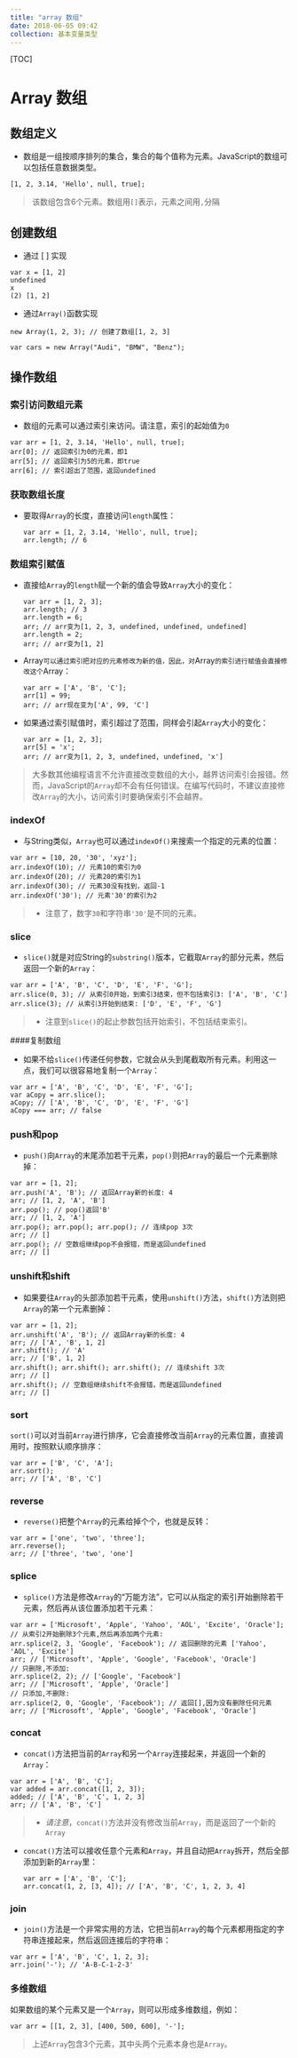 ```yaml
---
title: "array 数组"
date: 2018-06-05 09:42
collection: 基本变量类型
---
```


[TOC]

# Array 数组	



## 数组定义

* 数组是一组按顺序排列的集合，集合的每个值称为元素。JavaScript的数组可以包括任意数据类型。

```
[1, 2, 3.14, 'Hello', null, true];
```

> 该数组包含6个元素。数组用`[]`表示，元素之间用`,`分隔

## 创建数组

* 通过 [ ] 实现

```
var x = [1, 2]
undefined
x
(2) [1, 2]
```



* 通过`Array()`函数实现

```
new Array(1, 2, 3); // 创建了数组[1, 2, 3]
```

```
var cars = new Array("Audi", "BMW", "Benz");
```





## 操作数组

### 索引访问数组元素

* 数组的元素可以通过索引来访问。请注意，索引的起始值为`0`

```
var arr = [1, 2, 3.14, 'Hello', null, true];
arr[0]; // 返回索引为0的元素，即1
arr[5]; // 返回索引为5的元素，即true
arr[6]; // 索引超出了范围，返回undefined
```



### 获取数组长度

* 要取得`Array`的长度，直接访问`length`属性：

  ```
  var arr = [1, 2, 3.14, 'Hello', null, true];
  arr.length; // 6
  ```



### 数组索引赋值

* 直接给`Array`的`length`赋一个新的值会导致`Array`大小的变化：

  ```
  var arr = [1, 2, 3];
  arr.length; // 3
  arr.length = 6;
  arr; // arr变为[1, 2, 3, undefined, undefined, undefined]
  arr.length = 2;
  arr; // arr变为[1, 2]
  ```

  

* Array`可以通过索引把对应的元素修改为新的值，因此，对`Array`的索引进行赋值会直接修改这个`Array：

  ```
  var arr = ['A', 'B', 'C'];
  arr[1] = 99;
  arr; // arr现在变为['A', 99, 'C']
  ```

* 如果通过索引赋值时，索引超过了范围，同样会引起`Array`大小的变化：

  ```
  var arr = [1, 2, 3];
  arr[5] = 'x';
  arr; // arr变为[1, 2, 3, undefined, undefined, 'x']
  ```

> 大多数其他编程语言不允许直接改变数组的大小，越界访问索引会报错。然而，JavaScript的`Array`却不会有任何错误。在编写代码时，不建议直接修改`Array`的大小，访问索引时要确保索引不会越界。



### indexOf

* 与String类似，`Array`也可以通过`indexOf()`来搜索一个指定的元素的位置：

```
var arr = [10, 20, '30', 'xyz'];
arr.indexOf(10); // 元素10的索引为0
arr.indexOf(20); // 元素20的索引为1
arr.indexOf(30); // 元素30没有找到，返回-1
arr.indexOf('30'); // 元素'30'的索引为2
```

> * 注意了，数字`30`和字符串`'30'`是不同的元素。



### slice

* `slice()`就是对应String的`substring()`版本，它截取`Array`的部分元素，然后返回一个新的`Array`：

```
var arr = ['A', 'B', 'C', 'D', 'E', 'F', 'G'];
arr.slice(0, 3); // 从索引0开始，到索引3结束，但不包括索引3: ['A', 'B', 'C']
arr.slice(3); // 从索引3开始到结束: ['D', 'E', 'F', 'G']
```

> * 注意到`slice()`的起止参数包括开始索引，不包括结束索引。



####复制数组

* 如果不给`slice()`传递任何参数，它就会从头到尾截取所有元素。利用这一点，我们可以很容易地复制一个`Array`：

```
var arr = ['A', 'B', 'C', 'D', 'E', 'F', 'G'];
var aCopy = arr.slice();
aCopy; // ['A', 'B', 'C', 'D', 'E', 'F', 'G']
aCopy === arr; // false
```



### push和pop

* `push()`向`Array`的末尾添加若干元素，`pop()`则把`Array`的最后一个元素删除掉：

```
var arr = [1, 2];
arr.push('A', 'B'); // 返回Array新的长度: 4
arr; // [1, 2, 'A', 'B']
arr.pop(); // pop()返回'B'
arr; // [1, 2, 'A']
arr.pop(); arr.pop(); arr.pop(); // 连续pop 3次
arr; // []
arr.pop(); // 空数组继续pop不会报错，而是返回undefined
arr; // []
```



### unshift和shift

* 如果要往`Array`的头部添加若干元素，使用`unshift()`方法，`shift()`方法则把`Array`的第一个元素删掉：

```
var arr = [1, 2];
arr.unshift('A', 'B'); // 返回Array新的长度: 4
arr; // ['A', 'B', 1, 2]
arr.shift(); // 'A'
arr; // ['B', 1, 2]
arr.shift(); arr.shift(); arr.shift(); // 连续shift 3次
arr; // []
arr.shift(); // 空数组继续shift不会报错，而是返回undefined
arr; // []
```



### sort

`sort()`可以对当前`Array`进行排序，它会直接修改当前`Array`的元素位置，直接调用时，按照默认顺序排序：

```
var arr = ['B', 'C', 'A'];
arr.sort();
arr; // ['A', 'B', 'C']
```



### reverse

* `reverse()`把整个`Array`的元素给掉个个，也就是反转：

```
var arr = ['one', 'two', 'three'];
arr.reverse(); 
arr; // ['three', 'two', 'one']
```



### splice

* `splice()`方法是修改`Array`的“万能方法”，它可以从指定的索引开始删除若干元素，然后再从该位置添加若干元素：

```
var arr = ['Microsoft', 'Apple', 'Yahoo', 'AOL', 'Excite', 'Oracle'];
// 从索引2开始删除3个元素,然后再添加两个元素:
arr.splice(2, 3, 'Google', 'Facebook'); // 返回删除的元素 ['Yahoo', 'AOL', 'Excite']
arr; // ['Microsoft', 'Apple', 'Google', 'Facebook', 'Oracle']
// 只删除,不添加:
arr.splice(2, 2); // ['Google', 'Facebook']
arr; // ['Microsoft', 'Apple', 'Oracle']
// 只添加,不删除:
arr.splice(2, 0, 'Google', 'Facebook'); // 返回[],因为没有删除任何元素
arr; // ['Microsoft', 'Apple', 'Google', 'Facebook', 'Oracle']
```



### concat

* `concat()`方法把当前的`Array`和另一个`Array`连接起来，并返回一个新的`Array`：

```
var arr = ['A', 'B', 'C'];
var added = arr.concat([1, 2, 3]);
added; // ['A', 'B', 'C', 1, 2, 3]
arr; // ['A', 'B', 'C']
```

> * *请注意*，`concat()`方法并没有修改当前`Array`，而是返回了一个新的`Array`



* `concat()`方法可以接收任意个元素和`Array`，并且自动把`Array`拆开，然后全部添加到新的`Array`里：

  ```
  var arr = ['A', 'B', 'C'];
  arr.concat(1, 2, [3, 4]); // ['A', 'B', 'C', 1, 2, 3, 4]
  ```



### join

* `join()`方法是一个非常实用的方法，它把当前`Array`的每个元素都用指定的字符串连接起来，然后返回连接后的字符串：

```
var arr = ['A', 'B', 'C', 1, 2, 3];
arr.join('-'); // 'A-B-C-1-2-3'
```



### 多维数组

如果数组的某个元素又是一个`Array`，则可以形成多维数组，例如：

```
var arr = [[1, 2, 3], [400, 500, 600], '-'];
```

> 上述`Array`包含3个元素，其中头两个元素本身也是`Array`。

